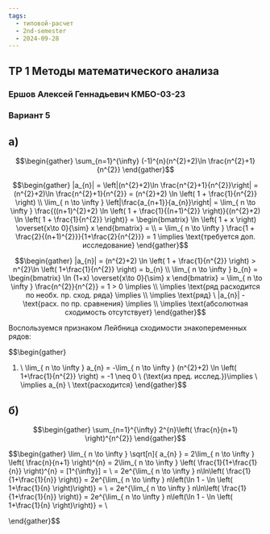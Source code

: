 ```yaml
---
tags:
  - типовой-расчет
  - 2nd-semester
  - 2024-09-28
---
```


## ТР 1 Методы математического анализа

### Ершов Алексей Геннадьевич КМБО-03-23

### Вариант 5

## а)

$$\begin{gather}
\sum_{n=1}^{\infty} (-1)^{n}(n^{2}+2)\ln \frac{n^{2}+1}{n^{2}}
\end{gather}$$

$$\begin{gather}
|a_{n}| = \left|(n^{2}+2)\ln \frac{n^{2}+1}{n^{2}}\right| = (n^{2}+2)\ln \frac{n^{2}+1}{n^{2}} = (n^{2}+2) \ln \left( 1 + \frac{1}{n^{2}} \right) \\
\lim_{ n \to \infty } \left|\frac{a_{n+1}}{a_{n}}\right| = \lim_{ n \to \infty } \frac{((n+1)^{2}+2) \ln \left( 1 + \frac{1}{(n+1)^{2}} \right)}{(n^{2}+2) \ln \left( 1 + \frac{1}{n^{2}} \right)} = \begin{bmatrix}
\ln \left( 1 + x \right) \overset{x\to 0}{\sim} x
\end{bmatrix} = \\
= \lim_{ n \to \infty } \frac{1 + \frac{2}{(n+1)^{2}}}{1+\frac{2}{n^{2}}} = 1 \implies \text{требуется доп. исследование}
\end{gather}$$

$$\begin{gather}
|a_{n}| = (n^{2}+2) \ln \left( 1 + \frac{1}{n^{2}} \right) > n^{2}\ln \left( 1+\frac{1}{n^{2}} \right) = b_{n} \\
\lim_{ n \to \infty } b_{n} = \begin{bmatrix}
\ln (1+x) \overset{x\to 0}{\sim} x
\end{bmatrix} = \lim_{ n \to \infty } \frac{n^{2}}{n^{2}} = 1 > 0 \implies \\
\implies \text{ряд расходится по необх. пр. сход. ряда} \implies \\
\implies \text{ряд} \ |a_{n}| - \text{расх. по пр. сравнения} \implies \\
\implies \text{абсолютная сходимость отсутствует}
\end{gather}$$

Воспользуемся признаком Лейбница сходимости знакопеременных рядов:

$$\begin{gather}
1) \ \lim_{ n \to \infty } a_{n} = -\lim_{ n \to \infty } (n^{2}+2) \ln \left( 1+\frac{1}{n^{2}} \right) = -1 \neq 0 \ (\text{из пред. исслед.})\implies \\
\implies a_{n} \ \text{расходится}
\end{gather}$$

## б)

$$\begin{gather}
\sum_{n=1}^{\infty} 2^{n}\left( \frac{n}{n+1} \right)^{n^{2}}
\end{gather}$$

$$\begin{gather}
\lim_{ n \to \infty } \sqrt[n]{ a_{n} } = 2\lim_{ n \to \infty } \left( \frac{n}{n+1} \right)^{n} = 2\lim_{ n \to \infty } \left( \frac{1}{1+\frac{1}{n}} \right)^{n} = [1^{\infty}] = \\
= 2e^{\lim_{ n \to \infty } n\ln\left( \frac{1}{1+\frac{1}{n}} \right)} = 2e^{\lim_{ n \to \infty } n\left(\ln 1 - \ln \left( 1+\frac{1}{n} \right)\right)} = \\
= 2e^{\lim_{ n \to \infty } n\ln\left( \frac{1}{1+\frac{1}{n}} \right)} = 2e^{\lim_{ n \to \infty } n\left(\ln 1 - \ln \left( 1+\frac{1}{n} \right)\right)} = \\

\end{gather}$$